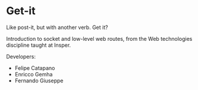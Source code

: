 # Get-it
Like post-it, but with another verb. Get it?

Introduction to socket and low-level web routes, from the Web technologies discipline taught at Insper.

Developers: 
- Felipe Catapano
- Enricco Gemha
- Fernando Giuseppe
